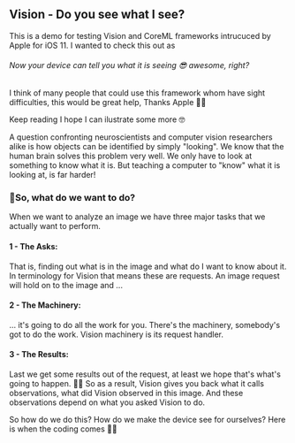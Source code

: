 ## Vision - Do you see what I see?

This is a demo for testing Vision and CoreML frameworks intrucuced by Apple for iOS 11. I wanted to check this out as 
###### Now your device can tell you what it is seeing 😎 awesome, right?

I think of many people that could use this framework whom have sight difficulties, this would be great help, Thanks Apple 🙌🏻

Keep reading I hope I can ilustrate some more 🤓

A question confronting neuroscientists and computer vision researchers alike is how objects can be identified by simply "looking". We know that the human brain solves this problem very well. We only have to look at something to know what it is. But teaching a computer to "know" what it is looking at, is far harder! 

### 🙌So, what do we want to do? 
When we want to analyze an image we have three major tasks that we actually want to perform.

#### 1 - The Asks: 
That is, finding out what is in the image and what do I want to know about it. 
In terminology for Vision that means these are requests. An image request will hold on to the image and ...

#### 2 - The Machinery: 
... it's going to do all the work for you. There's the machinery, somebody's got to do the work. Vision machinery is its request handler.

#### 3 - The Results: 
Last we get some results out of the request, at least we hope that's what's going to happen. 🤞🏼
So as a result, Vision gives you back what it calls observations, what did Vision observed in this image. And these observations depend on what you asked Vision to do.

So how do we do this? How do we make the device see for ourselves? Here is when the coding comes 👏🏻

